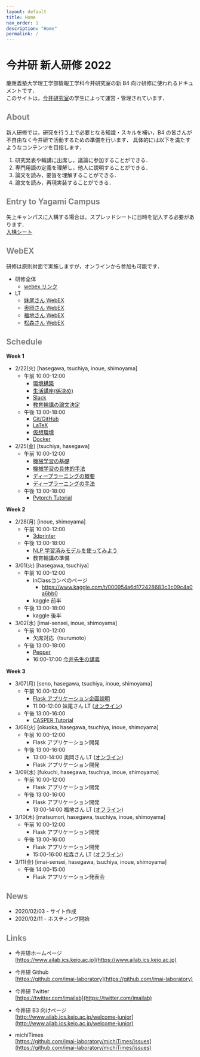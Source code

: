 ```yaml
---
layout: default
title: Home
nav_order: 1
description: "Home"
permalink: /
---
```


# 今井研 新人研修 2022

慶應義塾大学理工学部情報工学科今井研究室の新 B4 向け研修に使われるドキュメントです．<br>
このサイトは，[今井研究室](https://www.ailab.ics.keio.ac.jp/)の学生によって運営・管理されています．

## <font color="Gray">About</font>

新人研修では，研究を行う上で必要となる知識・スキルを補い，B4 の皆さんが不自由なく今井研で活動するための準備を行います．
具体的には以下を満たすようなコンテンツを目指します．

1. 研究発表や輪講に出席し，議論に参加することができる．
2. 専門用語の定義を理解し，他人に説明することができる．
3. 論文を読み，要旨を理解することができる．
4. 論文を読み，再現実装することができる．

## <font color="Gray">Entry to Yagami Campus</font>

矢上キャンパスに入構する場合は，スプレッドシートに日時を記入する必要があります．  
[入構シート](https://docs.google.com/spreadsheets/d/1kOKQgQ1kD1gJ063VJDWu5r_3kfAwx6rAZsnhuziEpU8/)

## <font color="Gray">WebEX</font>

研修は原則対面で実施しますが，オンラインから参加も可能です．

- 研修全体
  - [webex リンク](https://keio-students.webex.com/keio-students/j.php?MTID=mf4230f88c32aadc01ec76375d750f0b1)
- LT
  - [妹尾さん WebEX](https://keio-students.webex.com/keio-students/j.php?MTID=m26cd6bc421965166c6eb573d90476a66)
  - [奥岡さん WebEX](https://keio-students.webex.com/keio-students/j.php?MTID=m882f4d2348c08b1d730315340a1a78fe)
  - [福地さん WebEX](https://keio-students.webex.com/keio-students/j.php?MTID=m7b3e32ce2de6c0e59869fa5f44aed2a1)
  - [松森さん WebEX](https://keio-students.webex.com/keio-students/j.php?MTID=m69f22b0f39840312edce63a75ee1eb2b)

## <font color="Gray">Schedule</font>

**Week 1**

- 2/22(火) [hasegawa, tsuchiya, inoue, shimoyama]
  - 午前 10:00-12:00
    - [環境構築](https://docs.google.com/document/d/1J0yfF-K4TyxxtF3Bf-JJ9MRxl1Y2vTJUZ0p7RKwbkCA/edit?usp=sharing)
    - [生活講座(係決め)](https://docs.google.com/document/d/1B4rCI8NzUtjvSvfOSsRSM80UlhxbtDNcC1rMJdLYcyc/edit?usp=sharing)
    - [Slack](https://docs.google.com/presentation/d/1EnqJc72O3MqNlcZf-AU7Vrl5a8EnGVmjAd-q0isZ7IM/edit?usp=sharing)
    - [教育輪講の論文決定](https://docs.google.com/document/d/131dmmqRl-2mXqdReYvh1WNVjWl_kD86z8aO-DGl8zxY/edit?usp=sharing)
  - 午後 13:00-18:00
    - [Git/GitHub](https://www.ailab.ics.keio.ac.jp/b4_induction_training/docs/devops/git.html)
    - [LaTeX](https://www.ailab.ics.keio.ac.jp/b4_induction_training/docs/tex)
    - [仮想環境](https://www.ailab.ics.keio.ac.jp/b4_induction_training/docs/python)
    - [Docker](https://www.ailab.ics.keio.ac.jp/b4_induction_training/docs/python)
- 2/25(金) [tsuchiya, hasegawa]
  - 午前 10:00-12:00
    - [機械学習の基礎](https://www.ailab.ics.keio.ac.jp/b4_induction_training/docs/dlg/chapter2.html)
    - [機械学習の具体的手法](https://www.ailab.ics.keio.ac.jp/b4_induction_training/docs/dlg/chapter3.html)
    - [ディープラーニングの概要](https://docs.google.com/presentation/d/1QbvB179HnsLqvQEMGg7SKlLGs3sRzdAppSfW8PYeCpI/edit?usp=sharing)
    - [ディープラーニングの手法](https://docs.google.com/presentation/d/1_mvCk0uAARY7tdAuWQcw7wRouEbjA7PpX4UM3IGzRHY/edit?usp=sharing)
  - 午後 13:00-18:00
    - [Pytorch Tutorial](https://drive.google.com/drive/folders/1IpRenRSeODmH0ECTKWOVMdhAxx0q0bEG?usp=sharing)

**Week 2**

- 2/28(月) [inoue, shimoyama]
  - 午前 10:00-12:00
    - [3dprinter](https://docs.google.com/presentation/d/1T5H-t5PVkjr_Xzy4uugtSXT1NLJ45Mig6zgGE2EeZ7A/edit?usp=sharing)
  - 午後 13:00-18:00
    - [NLP 学習済みモデルを使ってみよう](https://drive.google.com/file/d/1rT1QfkcWQEsQ3ajypOq242NLrF5TnJ6v/view?usp=sharing)
    - 教育輪講の準備
- 3/01(火) [hasegawa, tsuchiya]
  - 午前 10:00-12:00
    - InClassコンペのページ
      - https://www.kaggle.com/t/000954a6d172428683c3c09c4a0a6bb0
    - kaggle 前半
  - 午後 13:00-18:00
    - kaggle 後半
- 3/02(水) [imai-sensei, inoue, shimoyama]
  - 午前 10:00-12:00
    - 欠席対応（tsurumoto）
  - 午後 13:00-18:00
    - [Pepper](https://docs.google.com/presentation/d/1DzaGYKmhlk0JJFt71uKjwHtIdbj1QPNhfdD24gP4oNU/edit?usp=sharing)
    - 16:00-17:00 [今井先生の講義](https://drive.google.com/file/d/1DQIOJiGe4nIRctc6tkM1lUuSufUaonbD/view?usp=sharing)

**Week 3**

- 3/07(月) [seno, hasegawa, tsuchiya, inoue, shimoyama]
  - 午前 10:00-12:00
    - [Flask アプリケーション企画説明](https://docs.google.com/presentation/d/16l3pusMdl8IeMmZrmE7wiqnFF5rIB2FGg85FhCzeKZM/edit?usp=sharing)
    - 11:00-12:00 妹尾さん LT ([オンライン](https://keio-students.webex.com/keio-students/j.php?MTID=m26cd6bc421965166c6eb573d90476a66))
  - 午後 13:00-16:00
    - [CASPER Tutorial](https://docs.google.com/presentation/d/16l3pusMdl8IeMmZrmE7wiqnFF5rIB2FGg85FhCzeKZM/edit?usp=sharing)
- 3/08(火) [okuoka, hasegawa, tsuchiya, inoue, shimoyama]
  - 午前 10:00-12:00
    - Flask アプリケーション開発
  - 午後 13:00-16:00
    - 13:00-14:00 奥岡さん LT ([オンライン](https://keio-students.webex.com/keio-students/j.php?MTID=m882f4d2348c08b1d730315340a1a78fe))
    - Flask アプリケーション開発
- 3/09(水) [fukuchi, hasegawa, tsuchiya, inoue, shimoyama]
  - 午前 10:00-12:00
    - Flask アプリケーション開発
  - 午後 13:00-16:00
    - Flask アプリケーション開発
    - 13:00-14:00 福地さん LT ([オフライン](https://keio-students.webex.com/keio-students/j.php?MTID=m7b3e32ce2de6c0e59869fa5f44aed2a1))
- 3/10(木) [matsumori, hasegawa, tsuchiya, inoue, shimoyama]
  - 午前 10:00-12:00
    - Flask アプリケーション開発
  - 午後 13:00-16:00
    - Flask アプリケーション開発
    - 15:00-16:00 松森さん LT ([オフライン](https://keio-students.webex.com/keio-students/j.php?MTID=m69f22b0f39840312edce63a75ee1eb2b))
- 3/11(金) [imai-sensei, hasegawa, tsuchiya, inoue, shimoyama]
  - 午後 14:00-15:00
    - Flask アプリケーション発表会

## <font color="Gray">News</font>

- 2020/02/03 - サイト作成
- 2020/02/11 - ホスティング開始

## <font color="Gray">Links</font>

- 今井研ホームページ<br>
  [https://www.ailab.ics.keio.ac.jp](https://www.ailab.ics.keio.ac.jp)

- 今井研 Github<br>
  [https://github.com/imai-laboratory](https://github.com/imai-laboratory)

- 今井研 Twitter<br>
  [https://twitter.com/imailab](https://twitter.com/imailab)

- 今井研 B3 向けページ<br>
  [http://www.ailab.ics.keio.ac.jp/welcome-junior](http://www.ailab.ics.keio.ac.jp/welcome-junior)

- michiTimes<br>
  [https://github.com/imai-laboratory/michiTimes/issues](https://github.com/imai-laboratory/michiTimes/issues)

